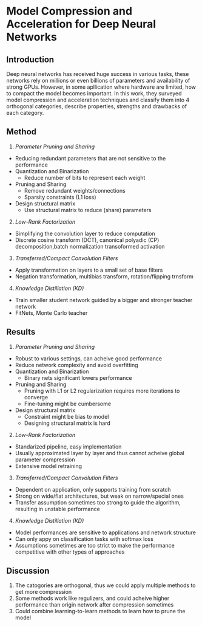 # Model Compression and Acceleration for Deep Neural Networks

## Introduction

Deep neural networks has received huge success in various tasks, these networks rely on millions or even billions of parameters and availability of strong GPUs. However, in some apllication where hardware are limited, how to compact the model becomes important. In this work, they surveyed model compression and acceleration techniques and classify them into 4 orthogonal categories, describe properties, strengths and drawbacks of each category.

## Method

1. *Parameter Pruning and Sharing*
- Reducing redundant parameters that are not sensitive to the performance 
- Quantization and Binarization
    - Reduce number of bits to represent each weight
- Pruning and Sharing
    - Remove redundant weights/connections
    - Sparsity constraints (L1 loss)
- Design structural matrix
    - Use structural matrix to reduce (share) parameters 

2. *Low-Rank Factorization*
- Simplifying the convolution layer to reduce computation
- Discrete cosine transform (DCT), canonical polyadic (CP) decomposition,batch normalization transoformed activation

3. *Transferred/Compact Convolution Filters*
- Apply transformation on layers to a small set of base filters
- Negation transformation, multibias transform, rotation/flipping trnsform

4. *Knowledge Distillation (KD)*
- Train smaller student network guided by a bigger and stronger teacher network
- FitNets, Monte Carlo teacher

## Results

1. *Parameter Pruning and Sharing*
- Robust to various settings, can acheive good performance
- Reduce network complexity and avoid overfitting
- Quantization and Binarization
    - Binary nets significant lowers performance 
- Pruning and Sharing
    - Pruning with L1 or L2 regularization requires more iterations to converge
    - Fine-tuning might be cumbersome 
- Design structural matrix 
    - Constraint might be bias to model
    - Designing structural matrix is hard

2. *Low-Rank Factorization*
- Standarized pipeline, easy implementation
- Usually approximated layer by layer and thus cannot acheive global parameter compression
- Extensive model retraining

3. *Transferred/Compact Convolution Filters*
- Dependent on application, only supports training from scratch
- Strong on wide/flat architectures, but weak on narrow/special ones
- Transfer assumption sometimes too strong to guide the algorithm, resulting in unstable performance

4. *Knowledge Distillation (KD)*
- Model performances are sensitive to applications and network structure
- Can only appy on classification tasks with softmax loss
- Assumptions sometimes are too strict to make the performance competitive with other types of approaches

## Discussion

1. The catogories are orthogonal, thus we could apply multiple methods to get more compression
2. Some methods work like regulizers, and could acheive higher performance than origin network after compression sometimes
3. Could combine learning-to-learn methods to learn how to prune the model